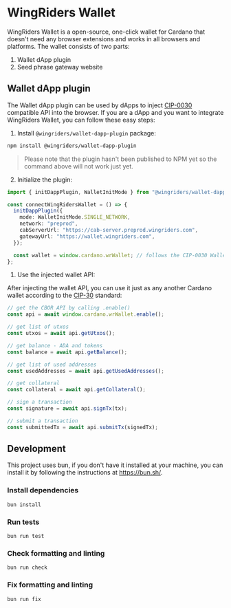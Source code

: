 # WingRiders Wallet

WingRiders Wallet is a open-source, one-click wallet for Cardano that doesn't need any browser extensions and works in all browsers and platforms. The wallet consists of two parts:

1. Wallet dApp plugin
2. Seed phrase gateway website

## Wallet dApp plugin

The Wallet dApp plugin can be used by dApps to inject [CIP-0030](https://developers.cardano.org/docs/governance/cardano-improvement-proposals/cip-0030/) compatible API into the browser. If you are a dApp and you want to integrate WingRiders Wallet, you can follow these easy steps:

1. Install `@wingriders/wallet-dapp-plugin` package:

```sh
npm install @wingriders/wallet-dapp-plugin
```

> Please note that the plugin hasn't been published to NPM yet so the command above will not work just yet.

2. Initialize the plugin:

```ts
import { initDappPlugin, WalletInitMode } from "@wingriders/wallet-dapp-plugin";

const connectWingRidersWallet = () => {
  initDappPlugin({
    mode: WalletInitMode.SINGLE_NETWORK,
    network: "preprod",
    cabServerUrl: "https://cab-server.preprod.wingriders.com",
    gatewayUrl: "https://wallet.wingriders.com",
  });

  const wallet = window.cardano.wrWallet; // follows the CIP-0030 Wallet API
};
```

1. Use the injected wallet API:

After injecting the wallet API, you can use it just as any another Cardano wallet according to the [CIP-30](https://cips.cardano.org/cip/CIP-30) standard:

```ts
// get the CBOR API by calling .enable()
const api = await window.cardano.wrWallet.enable();

// get list of utxos
const utxos = await api.getUtxos();

// get balance - ADA and tokens
const balance = await api.getBalance();

// get list of used addresses
const usedAddresses = await api.getUsedAddresses();

// get collateral
const collateral = await api.getCollateral();

// sign a transaction
const signature = await api.signTx(tx);

// submit a transaction
const submittedTx = await api.submitTx(signedTx);
```

## Development

This project uses bun, if you don't have it installed at your machine, you can install it by following the instructions at https://bun.sh/.

### Install dependencies

```
bun install
```

### Run tests

```
bun run test
```

### Check formatting and linting

```
bun run check
```

### Fix formatting and linting

```
bun run fix
```
